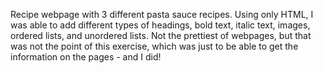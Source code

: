 Recipe webpage with 3 different pasta sauce recipes. Using only HTML, I 
was able to add different types of headings, bold text, italic text, 
images, ordered lists, and unordered lists. Not the prettiest of webpages, 
but that was not the point of this exercise, which was just to be able to 
get the information on the pages - and I did!
